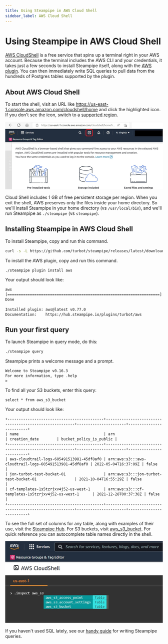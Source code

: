 ```yaml
---
title: Using Steampipe in AWS Cloud Shell
sidebar_label: AWS Cloud Shell
---
```


# Using Steampipe in AWS Cloud Shell

[AWS CloudShell](https://aws.amazon.com/cloudshell/) is a free service that spins up a terminal right in your AWS account. Because the terminal includes the AWS CLI and your credentials, it takes just a few seconds to install Steampipe itself, along with the [AWS plugin](https://hub.steampipe.io/plugins/turbot/aws). You can then immediately write SQL queries to pull data from the hundreds of Postgres tables supported by the plugin.

## About AWS Cloud Shell

To start the shell, visit an URL like https://us-east-1.console.aws.amazon.com/cloudshell/home and click the highlighted icon. If you don't see the icon, switch to a [supported region](https://docs.aws.amazon.com/cloudshell/latest/userguide/supported-aws-regions.html). 

<div style={{"marginBottom":"2em","borderWidth":"thin", "borderStyle":"solid", "borderColor":"lightgray", "padding":"20px", "width":"90%"}}>
<img src="/images/docs/cloudshells/aws-cloudshell-homescreen.jpg" />
</div>

Cloud Shell includes 1 GB of free persistent storage per region. When you exit the shell, AWS preserves only the files inside your home directory. So we'll install Steampipe in your home directory (vs `/usr/local/bin`), and we'll run Steampipe as `./steampipe` (vs `steampipe`). 

## Installing Steampipe in AWS Cloud Shell

To install Steampipe, copy and run this command.

```bash
curl -s -L https://github.com/turbot/steampipe/releases/latest/download/steampipe_linux_amd64.tar.gz | tar -xzvf -
```

To install the AWS plugin, copy and run this command.

```
./steampipe plugin install aws
```

Your output should look like:

```
aws                  [====================================================================] Done                

Installed plugin: aws@latest v0.77.0
Documentation:    https://hub.steampipe.io/plugins/turbot/aws
```

## Run your first query

To launch Steampipe in query mode, do this:

```bash
./steampipe query
```

Steampipe prints a welcome message and a prompt.

```
Welcome to Steampipe v0.16.3
For more information, type .help
> 
```

To find all your S3 buckets, enter this query:

```
select * from aws_s3_bucket
```

Your output should look like:

```
+-------------------------------------------+--------------------------------------------------------+----------------------+-------------------------+
| name                                      | arn                                                    | creation_date        | bucket_policy_is_public |
+-------------------------------------------+--------------------------------------------------------+----------------------+-------------------------+
| aws-cloudtrail-logs-605491513981-45df8af0 | arn:aws:s3:::aws-cloudtrail-logs-605491513981-45df8af0 | 2022-05-04T16:37:09Z | false                   |
| jon-turbot-test-bucket-01                 | arn:aws:s3:::jon-turbot-test-bucket-01                 | 2021-10-04T16:55:29Z | false                   |
| cf-templates-1s5tzrjxv4j52-us-west-1      | arn:aws:s3:::cf-templates-1s5tzrjxv4j52-us-west-1      | 2021-12-28T00:37:38Z | false                   |
+-------------------------------------------+--------------------------------------------------------+----------------------+-------------------------+
```

To see the full set of columns for any table, along with examples of their use, visit the [Steampipe Hub](https://hub.steampipe.io/plugins/turbot/aws/tables/). For S3 buckets, visit [aws_s3_bucket](https://hub.steampipe.io/plugins/turbot/aws/tables/aws_s3_bucket). For quick reference you can autocomplete table names directly in the shell.

<div style={{"marginBottom":"2em","borderWidth":"thin", "borderStyle":"solid", "borderColor":"lightgray", "padding":"20px", "width":"90%"}}>
<img src="/images/docs/cloudshells/aws-cloudshell-inspect.jpg" />
</div>

If you haven't used SQL lately, see our [handy guide](https://steampipe.io/docs/sql/steampipe-sql) for writing Steampipe queries.

